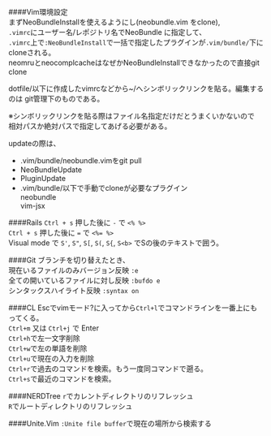 ####Vim環境設定  
まずNeoBundleInstallを使えるようにし(neobundle.vim をclone),  
`.vimrc`にユーザー名/レポジトリ名でNeoBundle に指定して、  
`.vimrc`上で`:NeoBundleInstall`で一括で指定したプラグインが`.vim/bundle/`下にcloneされる。  
neomruとneocomplcacheはなぜかNeoBundleInstallできなかったので直接git clone  
  
dotfile/以下に作成したvimrcなどから~/へシンボリックリンクを貼る。編集するのは
git管理下のものである。  
  
※シンボリックリンクを貼る際はファイル名指定だけだとうまくいかないので  
相対パスか絶対パスで指定してあげる必要がある。  
  
updateの際は、
* .vim/bundle/neobundle.vimをgit pull  
* NeoBundleUpdate  
* PluginUpdate  
* .vim/bundle/以下で手動でcloneが必要なプラグイン  
neobundle  
vim-jsx  
  
  
####Rails
`Ctrl + s` 押した後に `-` で `<% %>`  
`Ctrl + s` 押した後に `=` で `<%= %>`  
Visual mode で `S'`, `S"`, `S[`, `S(`, `S{`, `S<b>` でSの後のテキストで囲う。  
  
####Git
ブランチを切り替えたとき、  
現在いるファイルのみバージョン反映 `:e`  
全ての開いているファイルに対し反映 `:bufdo e`  
シンタックスハイライト反映 `:syntax on`  
  
####CL
Escでvimモード?に入ってから`Ctrl+l`でコマンドラインを一番上にもってくる。  
`Ctrl+m` 又は `Ctrl+j` で Enter  
`Ctrl+h`で左一文字削除  
`Ctrl+w`で左の単語を削除  
`Ctrl+u`で現在の入力を削除  
`Ctrl+r`で過去のコマンドを検索。もう一度同コマンドで遡る。  
`Ctrl+s`で最近のコマンドを検索。  
  
####NERDTree
`r`でカレントディレクトリのリフレッシュ  
`R`でルートディレクトリのリフレッシュ  
  
####Unite.Vim
`:Unite file buffer`で現在の場所から検索する  
  
